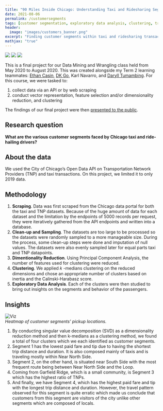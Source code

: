 ```yaml
---
title: "90 Miles Inside Chicago: Understanding Taxi and Ridesharing Segments of Chicago"
date: 2021-08-06
permalink: /customersegments
tags: [customer segmentation, exploratory data analysis, clustering, transportation]
header:
  image: "images/customers_banner.png"
excerpt: "Finding customer segments within taxi and ridesharing transactions in Chicago."
mathjax: "true"
---
```


[![](https://img.shields.io/badge/Jupyter-View_Notebook-F37626?logo=jupyter)]()       [![](https://img.shields.io/badge/Github-View_HTML-181717?logo=github)]() [![](https://img.shields.io/badge/Google_Drive-View_Slides-4285F4?logo=googledrive)]()

This is a final project for our Data Mining and Wrangling class held from May 2020 to August 2020. This was created alongside my Term 2 learning teammates: [Ethan Casin](https://www.linkedin.com/in/ethancasin/), [DK Go](https://www.linkedin.com/in/danielkristoffergo/), Karl Navarro, and [Daryll Tumambing](https://www.linkedin.com/in/daryll-tumambing/).  For this course, we were tasked to:

1. collect data via an API or by web scraping
2. conduct vector representation, feature selection and/or dimensionality reduction, and clustering

The findings of our final project were then [presented to the public](https://fb.me/e/2n61kQPJy). 

## Research question

**What are the various customer segments faced by Chicago taxi and ride-hailing drivers?**

## About the data

We used the City of Chicago’s Open Data API on Transportation Network Providers (TNP) and taxi transactions. On this project, we limited it to only 2019 data. 

## Methodology

1. **Scraping**. Data was first scraped from the Chicago data portal for both the taxi and TNP datasets. Because of the huge amount of data for each dataset and the limitation by the endpoints of 5000 records per request, they were iteratively gathered from the API endpoints and written into a database.
2. **Clean-up and Sampling**. The datasets are too large to be processed so the datasets were randomly sampled to a more manageable size. During the process, some clean-up steps were done and imputation of null values. The datasets were also evenly sampled later for equal parts taxi and TNP datapoints.
3. **Dimentionality Reduction**. Using Principal Component Analysis, the number of features used for clustering were reduced.
4. **Clustering**. We applied  𝑘 -medians clustering on the reduced dimensions and chose an appropriate number of clusters based on inertia and the Calinski-Harabasz score.
5. **Exploratory Data Analysis**. Each of the clusters were then studied to bring out insights on the segments and behavior of the passengers.

## Insights

<img src="{{ site.url }}{{ site.baseurl }}/images/customers_viz.png" alt="Viz">\
*Heatmap of customer segments' pickup locations.*

1. By conducting singular value decomposition (SVD) as a dimensionality reduction method and then k-medians as a clustering method, we found a total of four clusters which we each identified as customer segments.
2. Segment 1 has the lowest paid fare and tip due to having the shortest trip distance and duration. It is also composed mainly of taxis and is traveling mostly within Near North Side. 
3. Segment 2, on the other hand, is situated near South Side with the most frequent route being between Near North Side and the Loop. 
4. Coming from Garfield Ridge, which is a small community, is Segment 3 which has the highest ratio of TNPs. 
5. And finally, we have Segment 4, which has the highest paid fare and tip with the longest trip distance and duration. However, the travel pattern observed for this segment is quite erratic which made us conclude that customers from this segment are visitors of the city unlike other segments which are composed of locals.
